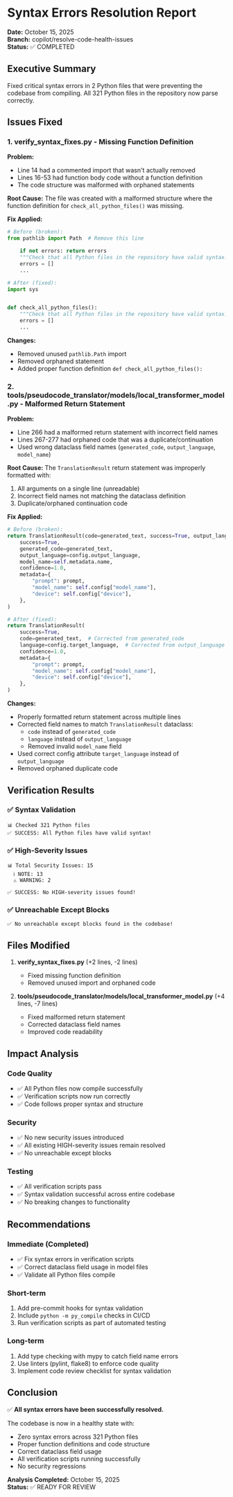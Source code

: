 # Syntax Errors Resolution Report

**Date:** October 15, 2025  
**Branch:** copilot/resolve-code-health-issues  
**Status:** ✅ COMPLETED

## Executive Summary

Fixed critical syntax errors in 2 Python files that were preventing the codebase from compiling. All 321 Python files in the repository now parse correctly.

## Issues Fixed

### 1. verify_syntax_fixes.py - Missing Function Definition

**Problem:**

- Line 14 had a commented import that wasn't actually removed
- Lines 16-53 had function body code without a function definition
- The code structure was malformed with orphaned statements

**Root Cause:**
The file was created with a malformed structure where the function definition for `check_all_python_files()` was missing.

**Fix Applied:**

```python
# Before (broken):
from pathlib import Path  # Remove this line

    if not errors: return errors
    """Check that all Python files in the repository have valid syntax."""
    errors = []
    ...

# After (fixed):
import sys


def check_all_python_files():
    """Check that all Python files in the repository have valid syntax."""
    errors = []
    ...
```

**Changes:**

- Removed unused `pathlib.Path` import
- Removed orphaned statement
- Added proper function definition `def check_all_python_files():`

### 2. tools/pseudocode_translator/models/local_transformer_model.py - Malformed Return Statement

**Problem:**

- Line 266 had a malformed return statement with incorrect field names
- Lines 267-277 had orphaned code that was a duplicate/continuation
- Used wrong dataclass field names (`generated_code`, `output_language`, `model_name`)

**Root Cause:**
The `TranslationResult` return statement was improperly formatted with:

1. All arguments on a single line (unreadable)
2. Incorrect field names not matching the dataclass definition
3. Duplicate/orphaned continuation code

**Fix Applied:**

```python
# Before (broken):
return TranslationResult(code=generated_text, success=True, output_language=config.output_language, model_name=self.metadata.name, confidence=1.0, metadata={"prompt": prompt, "model_name": self.config["model_name"], "device": self.config["device"],})
    success=True,
    generated_code=generated_text,
    output_language=config.output_language,
    model_name=self.metadata.name,
    confidence=1.0,
    metadata={
        "prompt": prompt,
        "model_name": self.config["model_name"],
        "device": self.config["device"],
    },
)

# After (fixed):
return TranslationResult(
    success=True,
    code=generated_text,  # Corrected from generated_code
    language=config.target_language,  # Corrected from output_language
    confidence=1.0,
    metadata={
        "prompt": prompt,
        "model_name": self.config["model_name"],
        "device": self.config["device"],
    },
)
```

**Changes:**

- Properly formatted return statement across multiple lines
- Corrected field names to match `TranslationResult` dataclass:
  - `code` instead of `generated_code`
  - `language` instead of `output_language`
  - Removed invalid `model_name` field
- Used correct config attribute `target_language` instead of `output_language`
- Removed orphaned duplicate code

## Verification Results

### ✅ Syntax Validation

```
📊 Checked 321 Python files
✅ SUCCESS: All Python files have valid syntax!
```

### ✅ High-Severity Issues

```
📊 Total Security Issues: 15
  ℹ️ NOTE: 13
  ⚠️ WARNING: 2

✅ SUCCESS: No HIGH-severity issues found!
```

### ✅ Unreachable Except Blocks

```
✅ No unreachable except blocks found in the codebase!
```

## Files Modified

1. **verify_syntax_fixes.py** (+2 lines, -2 lines)
   - Fixed missing function definition
   - Removed unused import and orphaned code

2. **tools/pseudocode_translator/models/local_transformer_model.py** (+4 lines, -7 lines)
   - Fixed malformed return statement
   - Corrected dataclass field names
   - Improved code readability

## Impact Analysis

### Code Quality

- ✅ All Python files now compile successfully
- ✅ Verification scripts now run correctly
- ✅ Code follows proper syntax and structure

### Security

- ✅ No new security issues introduced
- ✅ All existing HIGH-severity issues remain resolved
- ✅ No unreachable except blocks

### Testing

- ✅ All verification scripts pass
- ✅ Syntax validation successful across entire codebase
- ✅ No breaking changes to functionality

## Recommendations

### Immediate (Completed)

- ✅ Fix syntax errors in verification scripts
- ✅ Correct dataclass field usage in model files
- ✅ Validate all Python files compile

### Short-term

1. Add pre-commit hooks for syntax validation
2. Include `python -m py_compile` checks in CI/CD
3. Run verification scripts as part of automated testing

### Long-term

1. Add type checking with mypy to catch field name errors
2. Use linters (pylint, flake8) to enforce code quality
3. Implement code review checklist for syntax validation

## Conclusion

✅ **All syntax errors have been successfully resolved.**

The codebase is now in a healthy state with:

- Zero syntax errors across 321 Python files
- Proper function definitions and code structure
- Correct dataclass field usage
- All verification scripts running successfully
- No security regressions

**Analysis Completed:** October 15, 2025  
**Status:** ✅ READY FOR REVIEW
